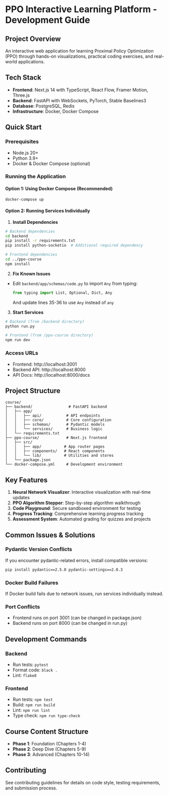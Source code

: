# PPO Interactive Learning Platform - Development Guide

## Project Overview
An interactive web application for learning Proximal Policy Optimization (PPO) through hands-on visualizations, practical coding exercises, and real-world applications.

## Tech Stack
- **Frontend**: Next.js 14 with TypeScript, React Flow, Framer Motion, Three.js
- **Backend**: FastAPI with WebSockets, PyTorch, Stable Baselines3
- **Database**: PostgreSQL, Redis
- **Infrastructure**: Docker, Docker Compose

## Quick Start

### Prerequisites
- Node.js 20+
- Python 3.9+
- Docker & Docker Compose (optional)

### Running the Application

#### Option 1: Using Docker Compose (Recommended)
```bash
docker-compose up
```

#### Option 2: Running Services Individually

1. **Install Dependencies**
```bash
# Backend dependencies
cd backend
pip install -r requirements.txt
pip install python-socketio  # Additional required dependency

# Frontend dependencies
cd ../ppo-course
npm install
```

2. **Fix Known Issues**
- Edit `backend/app/schemas/code.py` to import `Any` from typing:
  ```python
  from typing import List, Optional, Dict, Any
  ```
  And update lines 35-36 to use `Any` instead of `any`

3. **Start Services**
```bash
# Backend (from /backend directory)
python run.py

# Frontend (from /ppo-course directory)
npm run dev
```

### Access URLs
- Frontend: http://localhost:3001
- Backend API: http://localhost:8000
- API Docs: http://localhost:8000/docs

## Project Structure
```
course/
├── backend/                # FastAPI backend
│   ├── app/
│   │   ├── api/           # API endpoints
│   │   ├── core/          # Core configuration
│   │   ├── schemas/       # Pydantic models
│   │   └── services/      # Business logic
│   └── requirements.txt
├── ppo-course/            # Next.js frontend
│   ├── src/
│   │   ├── app/          # App router pages
│   │   ├── components/   # React components
│   │   └── lib/          # Utilities and stores
│   └── package.json
└── docker-compose.yml     # Development environment
```

## Key Features
1. **Neural Network Visualizer**: Interactive visualization with real-time updates
2. **PPO Algorithm Stepper**: Step-by-step algorithm walkthrough
3. **Code Playground**: Secure sandboxed environment for testing
4. **Progress Tracking**: Comprehensive learning progress tracking
5. **Assessment System**: Automated grading for quizzes and projects

## Common Issues & Solutions

### Pydantic Version Conflicts
If you encounter pydantic-related errors, install compatible versions:
```bash
pip install pydantic==2.5.0 pydantic-settings==2.0.3
```

### Docker Build Failures
If Docker build fails due to network issues, run services individually instead.

### Port Conflicts
- Frontend runs on port 3001 (can be changed in package.json)
- Backend runs on port 8000 (can be changed in run.py)

## Development Commands

### Backend
- Run tests: `pytest`
- Format code: `black .`
- Lint: `flake8`

### Frontend
- Run tests: `npm test`
- Build: `npm run build`
- Lint: `npm run lint`
- Type check: `npm run type-check`

## Course Content Structure
- **Phase 1**: Foundation (Chapters 1-4)
- **Phase 2**: Deep Dive (Chapters 5-9)
- **Phase 3**: Advanced (Chapters 10-14)

## Contributing
See contributing guidelines for details on code style, testing requirements, and submission process.